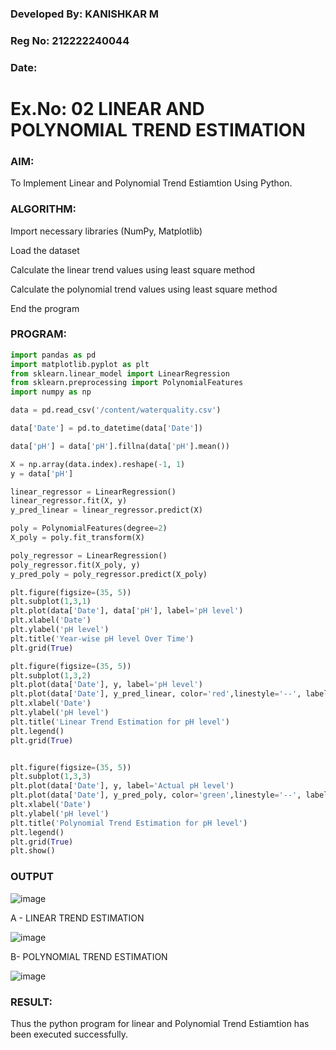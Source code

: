 ### Developed By: KANISHKAR M
### Reg No: 212222240044
### Date:
# Ex.No: 02 LINEAR AND POLYNOMIAL TREND ESTIMATION

### AIM:
To Implement Linear and Polynomial Trend Estiamtion Using Python.

### ALGORITHM:
Import necessary libraries (NumPy, Matplotlib)

Load the dataset

Calculate the linear trend values using least square method

Calculate the polynomial trend values using least square method

End the program

### PROGRAM:

```py
import pandas as pd
import matplotlib.pyplot as plt
from sklearn.linear_model import LinearRegression
from sklearn.preprocessing import PolynomialFeatures
import numpy as np
```
```py
data = pd.read_csv('/content/waterquality.csv')
```

```py
data['Date'] = pd.to_datetime(data['Date'])
```
```py
data['pH'] = data['pH'].fillna(data['pH'].mean())
```
```py
X = np.array(data.index).reshape(-1, 1)
y = data['pH']
```

```py
linear_regressor = LinearRegression()
linear_regressor.fit(X, y)
y_pred_linear = linear_regressor.predict(X)
```

```py
poly = PolynomialFeatures(degree=2)
X_poly = poly.fit_transform(X)
```

```py
poly_regressor = LinearRegression()
poly_regressor.fit(X_poly, y)
y_pred_poly = poly_regressor.predict(X_poly)
```

```py
plt.figure(figsize=(35, 5))
plt.subplot(1,3,1)
plt.plot(data['Date'], data['pH'], label='pH level')
plt.xlabel('Date')
plt.ylabel('pH level')
plt.title('Year-wise pH level Over Time')
plt.grid(True)

plt.figure(figsize=(35, 5))
plt.subplot(1,3,2)
plt.plot(data['Date'], y, label='pH level')
plt.plot(data['Date'], y_pred_linear, color='red',linestyle='--', label='Linear Trend')
plt.xlabel('Date')
plt.ylabel('pH level')
plt.title('Linear Trend Estimation for pH level')
plt.legend()
plt.grid(True)


plt.figure(figsize=(35, 5))
plt.subplot(1,3,3)
plt.plot(data['Date'], y, label='Actual pH level')
plt.plot(data['Date'], y_pred_poly, color='green',linestyle='--', label='Polynomial Trend (Degree 2)')
plt.xlabel('Date')
plt.ylabel('pH level')
plt.title('Polynomial Trend Estimation for pH level')
plt.legend()
plt.grid(True)
plt.show()
```
### OUTPUT

![image](https://github.com/user-attachments/assets/46ffec37-a1ac-49cf-b2d7-bb931bb1a29a)


A - LINEAR TREND ESTIMATION

![image](https://github.com/user-attachments/assets/f9b399f1-7a0d-4375-a33e-4934eceb0e24)



B- POLYNOMIAL TREND ESTIMATION

![image](https://github.com/user-attachments/assets/e40a173e-e98c-4d37-98d0-dc831ec6150b)



### RESULT:
Thus the python program for linear and Polynomial Trend Estiamtion has been executed successfully.
